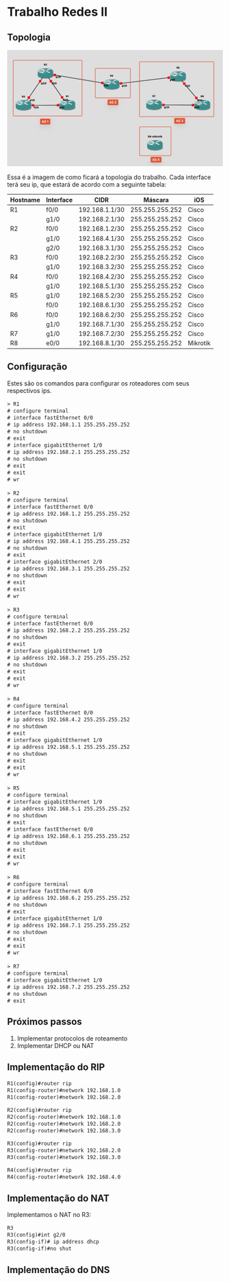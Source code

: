 # Trabalho Redes II

## Topologia
![topologia](./topologia.png)

Essa é a imagem de como ficará a topologia do trabalho. Cada interface terá seu ip, que estará de acordo com a seguinte tabela:


| Hostname | Interface | CIDR           | Máscara         | iOS      |
| -------- | --------- | -------------- | --------------- | -------- |
| R1       | f0/0      | 192.168.1.1/30 | 255.255.255.252 | Cisco    |
|          | g1/0      | 192.168.2.1/30 | 255.255.255.252 | Cisco    |
| R2       | f0/0      | 192.168.1.2/30 | 255.255.255.252 | Cisco    |
|          | g1/0      | 192.168.4.1/30 | 255.255.255.252 | Cisco    |
|          | g2/0      | 192.168.3.1/30 | 255.255.255.252 | Cisco    |
| R3       | f0/0      | 192.168.2.2/30 | 255.255.255.252 | Cisco    |
|          | g1/0      | 192.168.3.2/30 | 255.255.255.252 | Cisco    |
| R4       | f0/0      | 192.168.4.2/30 | 255.255.255.252 | Cisco    |
|          | g1/0      | 192.168.5.1/30 | 255.255.255.252 | Cisco    |
| R5       | g1/0      | 192.168.5.2/30 | 255.255.255.252 | Cisco    |
|          | f0/0      | 192.168.6.1/30 | 255.255.255.252 | Cisco    |
| R6       | f0/0      | 192.168.6.2/30 | 255.255.255.252 | Cisco    |
|          | g1/0      | 192.168.7.1/30 | 255.255.255.252 | Cisco    |
| R7       | g1/0      | 192.168.7.2/30 | 255.255.255.252 | Cisco    |
| R8       | e0/0      | 192.168.8.1/30 | 255.255.255.252 | Mikrotik |


## Configuração
Estes são os comandos para configurar os roteadores com seus respectivos ips.
```
> R1
# configure terminal
# interface fastEthernet 0/0
# ip address 192.168.1.1 255.255.255.252
# no shutdown
# exit
# interface gigabitEthernet 1/0
# ip address 192.168.2.1 255.255.255.252
# no shutdown
# exit
# exit
# wr

> R2
# configure terminal
# interface fastEthernet 0/0
# ip address 192.168.1.2 255.255.255.252
# no shutdown
# exit
# interface gigabitEthernet 1/0
# ip address 192.168.4.1 255.255.255.252
# no shutdown
# exit
# interface gigabitEthernet 2/0
# ip address 192.168.3.1 255.255.255.252
# no shutdown
# exit
# exit
# wr

> R3
# configure terminal
# interface fastEthernet 0/0
# ip address 192.168.2.2 255.255.255.252
# no shutdown
# exit
# interface gigabitEthernet 1/0
# ip address 192.168.3.2 255.255.255.252
# no shutdown
# exit
# exit
# wr

> R4
# configure terminal
# interface fastEthernet 0/0
# ip address 192.168.4.2 255.255.255.252
# no shutdown
# exit
# interface gigabitEthernet 1/0
# ip address 192.168.5.1 255.255.255.252
# no shutdown
# exit
# exit
# wr

> R5
# configure terminal
# interface gigabitEthernet 1/0 
# ip address 192.168.5.1 255.255.255.252
# no shutdown
# exit
# interface fastEthernet 0/0
# ip address 192.168.6.1 255.255.255.252
# no shutdown
# exit
# exit
# wr

> R6
# configure terminal
# interface fastEthernet 0/0 
# ip address 192.168.6.2 255.255.255.252
# no shutdown
# exit
# interface gigabitEthernet 1/0
# ip address 192.168.7.1 255.255.255.252
# no shutdown
# exit
# exit
# wr

> R7
# configure terminal
# interface gigabitEthernet 1/0
# ip address 192.168.7.2 255.255.255.252
# no shutdown
# exit

```

## Próximos passos
1. Implementar protocolos de roteamento
2. Implementar DHCP ou NAT


## Implementação do RIP


```
R1(config)#router rip
R1(config-router)#network 192.168.1.0
R1(config-router)#network 192.168.2.0
```



```
R2(config)#router rip
R2(config-router)#network 192.168.1.0
R2(config-router)#network 192.168.2.0
R2(config-router)#network 192.168.3.0
```



```
R3(config)#router rip
R3(config-router)#network 192.168.2.0
R3(config-router)#network 192.168.3.0
```

```
R4(config)#router rip
R4(config-router)#network 192.168.4.0
```



## Implementação do NAT

Implementamos o NAT no R3:

```
R3
R3(config)#int g2/0
R3(config-if)# ip address dhcp   
R3(config-if)#no shut
```

## Implementação do DNS



